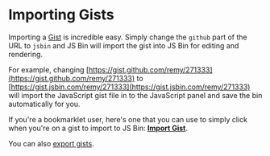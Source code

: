 # Importing Gists

Importing a [Gist](http://gist.github.com) is incredible easy. Simply change the `github` part of the URL to `jsbin` and JS Bin will import the gist into JS Bin for editing and rendering.

For example, changing [https://gist.github.com/remy/271333](https://gist.github.com/remy/271333) to [https://gist.jsbin.com/remy/271333](https://gist.jsbin.com/remy/271333) will import the JavaScript gist file in to the JavaScript panel and save the bin automatically for you.

If you're a bookmarklet user, here's one that you can use to simply click when you're on a gist to import to JS Bin: **<a href="javascript:(function()%7Bwindow.location='http://jsbin.com/gist'+window.location.pathname%7D)()">Import Gist</a>**.

You can also [export gists](/help/export-gist).